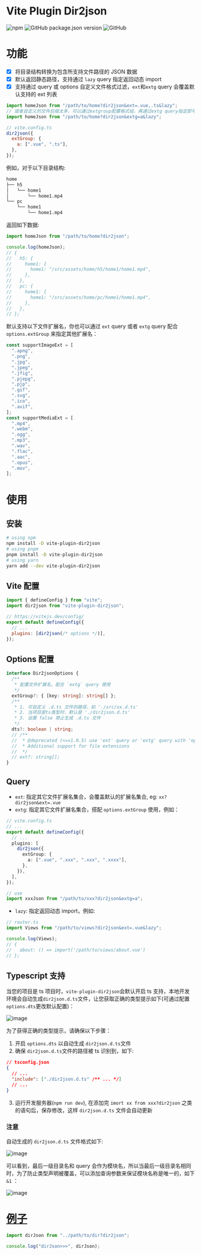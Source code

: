 # Vite Plugin Dir2json

![npm](https://img.shields.io/npm/dt/vite-plugin-dir2json?style=flat-square)
![GitHub package.json version](https://img.shields.io/github/package-json/v/buddywang/vite-plugin-dir2json?color=brightgreen&style=flat-square)
![GitHub](https://img.shields.io/github/license/buddywang/vite-plugin-dir2json?color=brightgreen&style=flat-square)

# 功能

- [x] 将目录结构转换为包含所支持文件路径的 JSON 数据
- [x] 默认返回静态路径，支持通过 `lazy` query 指定返回动态 import
- [x] 支持通过 query 或 options 自定义文件格式过滤，`ext`和`extg` query 会覆盖默认支持的 ext 列表

```js
import homeJson from "/path/to/home?dir2json&ext=.vue,.ts&lazy";
// 或者自定义的文件后缀太多，可以通过extgroup配置格式组，再通过extg query指定即可
import homeJson from "/path/to/home?dir2json&extg=a&lazy";

// vite.config.ts
dir2json({
  extGroup: {
    a: [".vue", ".ts"],
  },
});
```

例如，对于以下目录结构:

```bash
home
├── h5
│   └── home1
│       └── home1.mp4
└── pc
    └── home1
        └── home1.mp4
```

返回如下数据:

```ts
import homeJson from "/path/to/home?dir2json";

console.log(homeJson);
// {
//   h5: {
//     home1: {
//       home1: "/src/assets/home/h5/home1/home1.mp4",
//     },
//   },
//   pc: {
//     home1: {
//       home1: "/src/assets/home/pc/home1/home1.mp4",
//     },
//   },
// };
```

默认支持以下文件扩展名，你也可以通过 `ext` query 或者 `extg` query 配合`options.extGroup` 来指定其他扩展名：

```ts
const supportImageExt = [
  ".apng",
  ".png",
  ".jpg",
  ".jpeg",
  ".jfig",
  ".pjepg",
  ".pjp",
  ".gif",
  ".svg",
  ".ico",
  ".avif",
];
const supportMediaExt = [
  ".mp4",
  ".webm",
  ".ogg",
  ".mp3",
  ".wav",
  ".flac",
  ".aac",
  ".opus",
  ".mov",
];
```

# 使用

## 安装

```bash
# using npm
npm install -D vite-plugin-dir2json
# using pnpm
pnpm install -D vite-plugin-dir2json
# using yarn
yarn add --dev vite-plugin-dir2json
```

## Vite 配置

```js
import { defineConfig } from "vite";
import dir2json from "vite-plugin-dir2json";

// https://vitejs.dev/config/
export default defineConfig({
  // ...
  plugins: [dir2json(/* options */)],
});
```

## Options 配置

```ts
interface Dir2jsonOptions {
  /**
   * 配置文件扩展名，配合 `extg` query 使用
   */
  extGroup?: { [key: string]: string[] };
  /**
   * 1. 可自定义 .d.ts 文件的路径，如 './src/xx.d.ts'
   * 2. 当项目是ts类型时，默认是 './dir2json.d.ts'
   * 3. 设置 false 禁止生成 .d.ts 文件
   */
  dts?: boolean | string;
  // /**
  //  * @deprecated (<=v1.0.5) use 'ext' query or 'extg' query with 'option.extGroup'
  //  * Additional support for file extensions
  //  */
  // ext?: string[];
}
```

## Query

- `ext`: 指定其它文件扩展名集合，会覆盖默认的扩展名集合, eg: `xx?dir2json&ext=.vue`
- `extg`: 指定其它文件扩展名集合，搭配 `options.extGroup` 使用，例如：

```ts
// vite.config.ts
// ...
export default defineConfig({
  // ...
  plugins: [
    dir2json({
      extGroup: {
        a: [".vue", ".xxx", ".xxx", ".xxxx"],
      },
    }),
  ],
});

// use
import xxxJson from "/path/to/xxx?dir2json&extg=a";
```

- `lazy`: 指定返回动态 import，例如:

```ts
// router.ts
import Views from "/path/to/views?dir2json&ext=.vue&lazy";

console.log(Views);
// {
//   about: () => import('/path/to/views/about.vue')
// };
```

## Typescript 支持

当您的项目是 ts 项目时，`vite-plugin-dir2json`会默认开启 ts 支持，本地开发环境会自动生成`dir2json.d.ts`文件，让您获取正确的类型提示如下(可通过配置 `options.dts`更改默认配置)：

![image](https://raw.githubusercontent.com/buddywang/vite-plugin-dir2json/main/img/code2.png)

为了获得正确的类型提示，请确保以下步骤：

1. 开启 `options.dts` 以自动生成 `dir2json.d.ts`文件
2. 确保 `dir2json.d.ts`文件的路径被 ts 识别到，如下:

```json
// tsconfig.json
{
  // ...
  "include": ["./dir2json.d.ts" /** ... */]
  // ...
}
```

3. 运行开发服务器(`npm run dev`), 在添加完 `imort xx from xxx?dir2json` 之类的语句后，保存修改，这样 `dir2json.d.ts` 文件会自动更新

### 注意

自动生成的 `dir2json.d.ts` 文件格式如下:

![image](https://raw.githubusercontent.com/buddywang/vite-plugin-dir2json/main/img/code3.png)

可以看到，最后一级目录名和 query 会作为模块名，所以当最后一级目录名相同时，为了防止类型声明被覆盖，可以添加查询参数来保证模块名称是唯一的，如下 `&1` ：

![image](https://raw.githubusercontent.com/buddywang/vite-plugin-dir2json/main/img/code4.png)

# [例子](./example/vite-vue-demo/vite.config.ts)

```ts
import dirJson from "../path/to/dir?dir2json";

console.log("dirJson>>>", dirJson);
```
